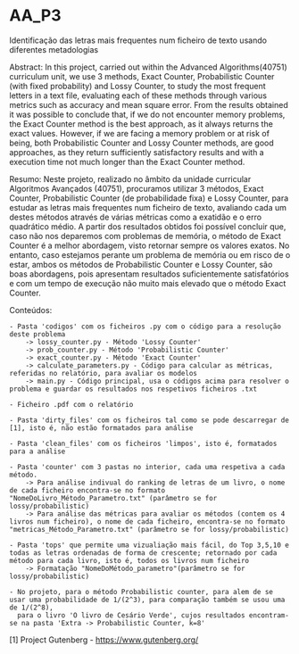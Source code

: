 # AA_P3
Identificação das letras mais frequentes num ficheiro de texto usando diferentes metadologias

Abstract:
In this project, carried out within the Advanced Algorithms(40751) curriculum unit, we use 3 methods, Exact Counter, Probabilistic Counter (with fixed probability) and Lossy Counter, to study the most frequent letters in a text file, evaluating each of these methods through various metrics such as accuracy and mean square error. From the results obtained it was possible to conclude that, if we do not encounter memory problems, the Exact Counter method is the best approach, as it always returns the exact values. However, if we are facing a memory problem or at risk of being, both Probabilistic Counter and Lossy Counter methods, are good approaches, as they return sufficiently satisfactory results and with a execution time not much longer than the Exact Counter method. 

Resumo:
Neste projeto, realizado no âmbito da unidade curricular Algoritmos Avançados (40751), procuramos utilizar 3 métodos, Exact Counter, Probabilistic Counter (de probabilidade fixa) e Lossy Counter, para estudar as letras mais frequentes num ficheiro de texto, avaliando cada um destes métodos através de várias métricas como a exatidão e o erro quadrático médio. A partir dos resultados obtidos foi possível concluir que, caso não nos deparemos com problemas de memória, o método de Exact Counter é a melhor abordagem, visto retornar sempre os valores exatos. No entanto, caso estejamos perante um problema de memória ou em risco de o estar, ambos os métodos de Probabilistic Counter e Lossy Counter, são boas abordagens, pois apresentam resultados suficientemente satisfatórios e com um tempo de execução não muito mais elevado que o método Exact Counter.


Conteúdos:

	- Pasta 'codigos' com os ficheiros .py com o código para a resolução deste problema
		-> lossy_counter.py - Método 'Lossy Counter'
		-> prob_counter.py - Método 'Probabilistic Counter'
		-> exact_counter.py - Método 'Exact Counter'
		-> calculate_parameters.py - Código para calcular as métricas, referidas no relatório, para avaliar os modelos
		-> main.py - Código principal, usa o códigos acima para resolver o problema e guardar os resultados nos respetivos ficheiros .txt 
	
	- Ficheiro .pdf com o relatório

	- Pasta 'dirty_files' com os ficheiros tal como se pode descarregar de [1], isto é, não estão formatados para análise

	- Pasta 'clean_files' com os ficheiros 'limpos', isto é, formatados para a análise

	- Pasta 'counter' com 3 pastas no interior, cada uma respetiva a cada método.
		-> Para análise indivual do ranking de letras de um livro, o nome de cada ficheiro encontra-se no formato "NomeDoLivro_Método_Parametro.txt" (parâmetro se for lossy/probabilistic)
		-> Para análise das métricas para avaliar os métodos (contem os 4 livros num ficheiro), o nome de cada ficheiro, encontra-se no formato "metricas_Método_Parametro.txt" (parâmetro se for lossy/probabilistic)
	
	- Pasta 'tops' que permite uma vizualiação mais fácil, do Top 3,5,10 e todas as letras ordenadas de forma de crescente; retornado por cada método para cada livro, isto é, todos os livros num ficheiro
		-> Formatação "NomeDoMétodo_parametro"(parâmetro se for lossy/probabilistic)

	- No projeto, para o método Probabilistic counter, para alem de se usar uma probabilidade de 1/(2^3), para comparação também se usou uma de 1/(2^8),
	  para o livro 'O livro de Cesário Verde', cujos resultados encontram-se na pasta 'Extra -> Probabilistic Counter, k=8'



[1] Project Gutenberg - https://www.gutenberg.org/
